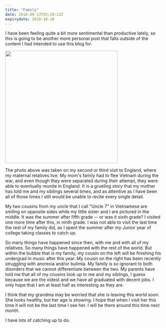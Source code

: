 ```yaml
---
title: "Family"
date: 2018-09-13T03:20:23Z
expirydate: 2018-10-10
---
```


I have been feeling quite a bit more sentimental than productive lately, so this is going to be another more personal post that falls outside of the content I had intended to use this blog for.

<img src="/image/cousins.jpg" width="360"/>
<!--more-->

The photo above was taken on my second or third visit to England, where my maternal relatives live.
My mom's family had to flee Vietnam during the war, and even though they were separated during their attempt, they were able to eventually reunite in England.
It is a grueling story that my mother has told me and my siblings several times, and as attentive as I have been all of those times I still would be unable to recite every single detail.

My two cousins from my uncle that I call "Uncle 7" in Vietnamese are smiling on opposite sides while my little sister and I are pictured in the middle.
It was the summer after fifth grade -- or was it sixth grade?
I visited one more time after this, in ninth grade.
I was not able to visit the last time the rest of my family did, as I spent the summer after my Junior year of college taking classes to catch up.

So many things have happened since then, with me and with all of my relatives.
So many things have happened with the rest of the world.
But within the bubble that is my family, my cousin on the left will be finishing his undergrad in music after this year.
My cousin on the right has been recently struggling with anorexia and/or bulimia.
My family is so ignorant to both disorders that we cannot differentiate between the two.
My parents have told me that all of my cousins look up to me and my siblings, I guess because we are the oldest and we have all graduated with decent jobs.
I only hope that I am at least half as interesting as they are.

I think that my grandma may be worried that she is leaving this world soon.
She looks healthy, but her age is showing.
I hope that when I visit her this time it will not be the last time I see her.
I will be there around this time next month.

I have lots of catching up to do.
